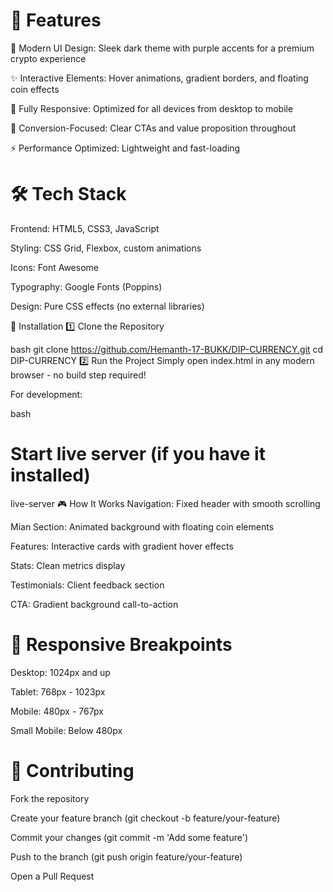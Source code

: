 # 🚀 Features
💎 Modern UI Design: Sleek dark theme with purple accents for a premium crypto experience

✨ Interactive Elements: Hover animations, gradient borders, and floating coin effects

📱 Fully Responsive: Optimized for all devices from desktop to mobile

🎯 Conversion-Focused: Clear CTAs and value proposition throughout

⚡ Performance Optimized: Lightweight and fast-loading

# 🛠️ Tech Stack
Frontend: HTML5, CSS3, JavaScript

Styling: CSS Grid, Flexbox, custom animations

Icons: Font Awesome

Typography: Google Fonts (Poppins)

Design: Pure CSS effects (no external libraries)

📝 Installation
1️⃣ Clone the Repository

bash
git clone https://github.com/Hemanth-17-BUKK/DIP-CURRENCY.git
cd DIP-CURRENCY
2️⃣ Run the Project
Simply open index.html in any modern browser - no build step required!

For development:

bash
# Start live server (if you have it installed)
live-server
🎮 How It Works
Navigation: Fixed header with smooth scrolling

Mian Section: Animated background with floating coin elements

Features: Interactive cards with gradient hover effects

Stats: Clean metrics display

Testimonials: Client feedback section

CTA: Gradient background call-to-action

# 📱 Responsive Breakpoints
Desktop: 1024px and up

Tablet: 768px - 1023px

Mobile: 480px - 767px

Small Mobile: Below 480px

# 🤝 Contributing
Fork the repository

Create your feature branch (git checkout -b feature/your-feature)

Commit your changes (git commit -m 'Add some feature')

Push to the branch (git push origin feature/your-feature)

Open a Pull Request

 
